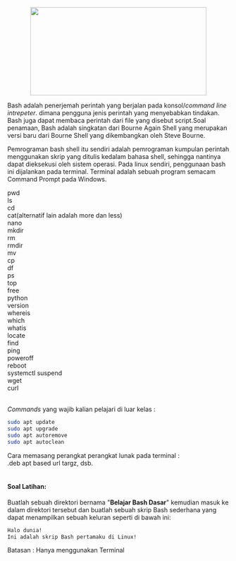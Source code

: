 <p align="center">
<img src="https://i.imgur.com/mrz6KQC.jpg" width=400 height=200>
</p>

Bash adalah penerjemah perintah yang berjalan pada konsol/<i>command line intrepeter</i>. dimana pengguna jenis perintah yang menyebabkan tindakan. Bash juga dapat membaca perintah dari file yang disebut script.Soal penamaan, Bash adalah singkatan dari Bourne Again Shell yang merupakan versi baru dari Bourne Shell yang dikembangkan oleh Steve Bourne.

Pemrograman bash shell itu sendiri adalah pemrograman kumpulan perintah menggunakan skrip yang ditulis kedalam bahasa shell, sehingga nantinya dapat dieksekusi oleh sistem operasi. Pada linux sendiri, penggunaan bash ini dijalankan pada terminal. Terminal adalah sebuah program semacam Command Prompt pada Windows. 

pwd<br>
ls<br>
cd<br>
cat(alternatif lain adalah more dan less)<br>
nano<br>
mkdir<br>
rm<br>
rmdir<br>
mv<br>
cp<br>
df<br>
ps<br>
top<br>
free<br>
python<br>
version<br>
whereis<br>
which<br>
whatis<br>
locate<br>
find<br>
ping<br>
poweroff<br>
reboot<br>
systemctl suspend<br>
wget<br>
curl<br><br>

<i>Commands</i> yang wajib kalian pelajari di luar kelas :<br>
```bash
sudo apt update
sudo apt upgrade
sudo apt autoremove
sudo apt autoclean
```
Cara memasang perangkat perangkat lunak pada terminal :<br>
.deb
apt based
url
targz, dsb.<br><br>
#### Soal Latihan:
Buatlah sebuah direktori bernama "<b>Belajar Bash Dasar</b>" kemudian masuk ke dalam direktori tersebut dan buatlah sebuah skrip Bash sederhana yang dapat menampilkan sebuah keluran seperti di bawah ini:
```bash
Halo dunia!
Ini adalah skrip Bash pertamaku di Linux!
```
Batasan : Hanya menggunakan Terminal
